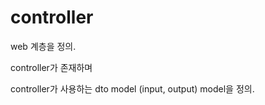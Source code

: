 # controller

web 계층을 정의.

controller가 존재하며 

controller가 사용하는 dto model (input, output) model을 정의.






